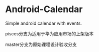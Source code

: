 # Android-Calendar
Simple android calendar with events.

pisces分支为适用于华为应用市场的上架版本

master分支为原始课程设计验收分支